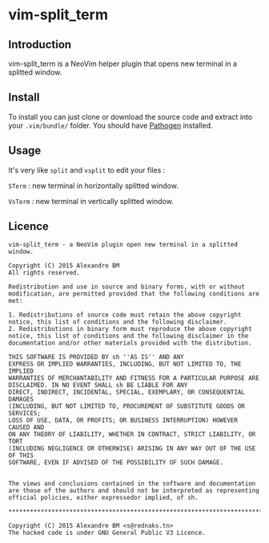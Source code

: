 
# vim-split_term

## Introduction

vim-split_term is a NeoVim helper plugin that opens new terminal in a splitted window.

## Install

To install you can just clone or download the source code and extract into your `.vim/bundle/` folder. 
You should have [Pathogen](https://github.com/tpope/vim-pathogen) installed.

## Usage

It's very like `split` and `vsplit` to edit your files : 

`STerm` : new terminal in horizontally splitted window.

`VsTerm` : new terminal in vertically splitted window.

## Licence

    vim-split_term - a NeoVim plugin open new terminal in a splitted window.

    Copyright (C) 2015 Alexandre BM
    All rights reserved.

    Redistribution and use in source and binary forms, with or without
    modification, are permitted provided that the following conditions are met:

    1. Redistributions of source code must retain the above copyright
    notice, this list of conditions and the following disclaimer.
    2. Redistributions in binary form must reproduce the above copyright
    notice, this list of conditions and the following disclaimer in the
    documentation and/or other materials provided with the distribution.

    THIS SOFTWARE IS PROVIDED BY sh ''AS IS'' AND ANY
    EXPRESS OR IMPLIED WARRANTIES, INCLUDING, BUT NOT LIMITED TO, THE IMPLIED
    WARRANTIES OF MERCHANTABILITY AND FITNESS FOR A PARTICULAR PURPOSE ARE
    DISCLAIMED. IN NO EVENT SHALL sh BE LIABLE FOR ANY
    DIRECT, INDIRECT, INCIDENTAL, SPECIAL, EXEMPLARY, OR CONSEQUENTIAL DAMAGES
    (INCLUDING, BUT NOT LIMITED TO, PROCUREMENT OF SUBSTITUTE GOODS OR SERVICES;
    LOSS OF USE, DATA, OR PROFITS; OR BUSINESS INTERRUPTION) HOWEVER CAUSED AND
    ON ANY THEORY OF LIABILITY, WHETHER IN CONTRACT, STRICT LIABILITY, OR TORT
    (INCLUDING NEGLIGENCE OR OTHERWISE) ARISING IN ANY WAY OUT OF THE USE OF THIS
    SOFTWARE, EVEN IF ADVISED OF THE POSSIBILITY OF SUCH DAMAGE.


    The views and conclusions contained in the software and documentation 
    are those of the authors and should not be interpreted as representing
    official policies, either expressedor implied, of sh.

    ****************************************************************************

    Copyright (C) 2015 Alexandre BM <s@rednaks.tn>
    The hacked code is under GNU General Public V3 Licence.


